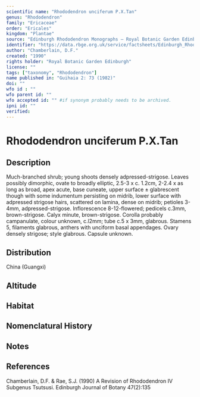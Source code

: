 ```yaml
---
scientific name: "Rhododendron unciferum P.X.Tan"
genus: "Rhododendron"
family: "Ericaceae"
order: "Ericales"
kingdom: "Plantae"
source: "Edinburgh Rhododendron Monographs – Royal Botanic Garden Edinburgh"
identifier: "https://data.rbge.org.uk/service/factsheets/Edinburgh_Rhododendron_Monographs.xhtml"
author: "Chamberlain, D.F."
created: "1990"
rights holder: "Royal Botanic Garden Edinburgh"
license: ""
tags: ["taxonomy", "Rhododendron"]
name published in: "Guihaia 2: 73 (1982)"
doi: ""
wfo id : ""
wfo parent id: ""
wfo accepted id: "" #if synonym probably needs to be archived.                      
ipni id: ""
verified:
---
```


                       

# Rhododendron unciferum P.X.Tan

## Description
Much-branched shrub; young shoots densely adpressed-strigose. Leaves possibly dimorphic, ovate to broadly elliptic, 2.5-3 x c. 1.2cm, 2-2.4 x as long as broad, apex acute, base cuneate, upper surface ± glabrescent though with some indumentum persisting on midrib, lower surface with adpressed strigose hairs, scattered on lamina, dense on midrib; petioles 3-4mm, adpressed-strigose. Inflorescence 8-12-flowered; pedicels c.3mm, brown-strigose. Calyx minute, brown-strigose. Corolla probably campanulate, colour unknown, c.l2mm; tube c.5 x 3mm, glabrous. Stamens 5, filaments glabrous, anthers with unciform basal appendages. Ovary densely strigose; style glabrous. Capsule unknown.

## Distribution
China (Guangxi)

## Altitude


## Habitat


## Nomenclatural History

                       
## Notes


## References

Chamberlain, D.F. & Rae, S.J. (1990) A Revision of Rhododendron IV Subgenus Tsutsusi. Edinburgh Journal of Botany 47(2):135

